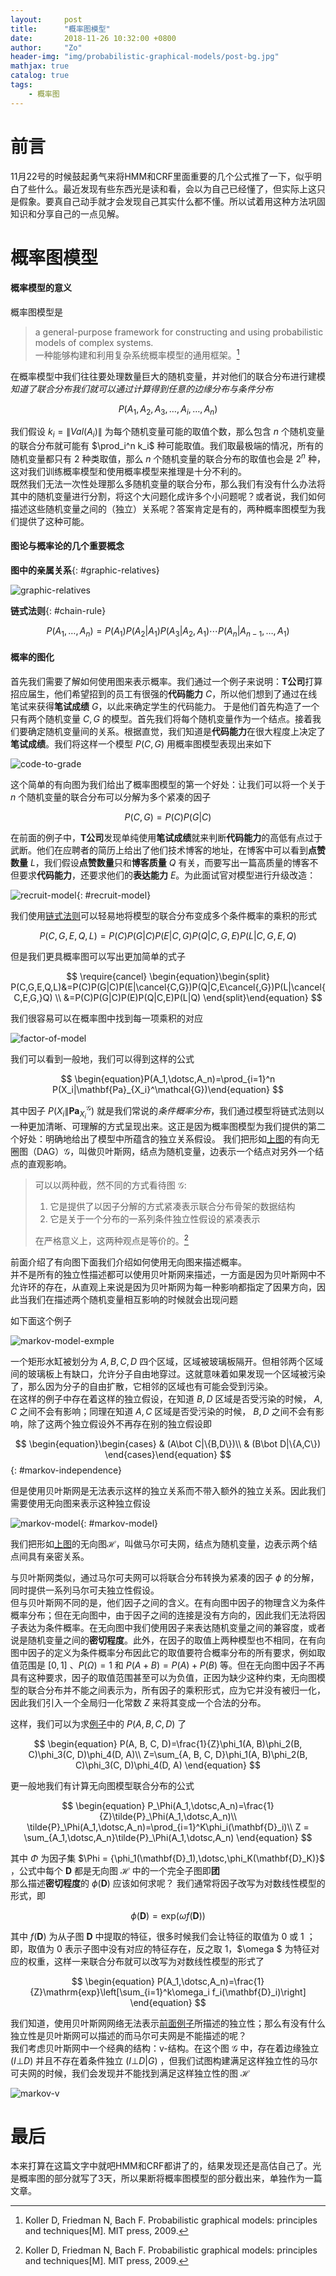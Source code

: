 ```yaml
---
layout:     post
title:      "概率图模型"
date:       2018-11-26 10:32:00 +0800
author:     "Zo"
header-img: "img/probabilistic-graphical-models/post-bg.jpg"
mathjax: true
catalog: true
tags:
    - 概率图
---
```


# 前言
11月22号的时候鼓起勇气来将HMM和CRF里面重要的几个公式推了一下，似乎明白了些什么。最近发现有些东西光是读和看，会以为自己已经懂了，但实际上这只是假象。要真自己动手就才会发现自己其实什么都不懂。所以试着用这种方法巩固知识和分享自己的一点见解。

# 概率图模型
#### 概率模型的意义
概率图模型是
> a general-purpose framework for constructing and using probabilistic models of complex systems.  
> 一种能够构建和利用复杂系统概率模型的通用框架。[^1]  

在概率模型中我们往往要处理数量巨大的随机变量，并对他们的联合分布进行建模  
*知道了联合分布我们就可以通过计算得到任意的边缘分布与条件分布*

$$\begin{equation}P(A_1, A_2, A_3, \dotsc, A_i, \dotsc,A_n)\end{equation}$$

我们假设 $k_i=\|Val(A_i)\|$ 为每个随机变量可能的取值个数，那么包含 $n$ 个随机变量的联合分布就可能有 $\prod_i^n k_i$ 种可能取值。我们取最极端的情况，所有的随机变量都只有 $2$ 种类取值，那么 $n$ 个随机变量的联合分布的取值也会是 $2^n$ 种，这对我们训练概率模型和使用概率模型来推理是十分不利的。  
既然我们无法一次性处理那么多随机变量的联合分布，那么我们有没有什么办法将其中的随机变量进行分割，将这个大问题化成许多个小问题呢？或者说，我们如何描述这些随机变量之间的（独立）关系呢？答案肯定是有的，两种概率图模型为我们提供了这种可能。
#### 图论与概率论的几个重要概念
**图中的亲属关系**{: #graphic-relatives}

![graphic-relatives](\img\probabilistic-graphical-models\graphic-relatives.png)

**链式法则**{: #chain-rule}  

$$\begin{equation}P(A_1, \dotsc, A_n)=P(A_1)P(A_2|A_1)P(A_3|A_2,A_1)\dotsm P(A_n|A_{n-1},\dotsc,A_1)\end{equation}$$

#### 概率的图化
首先我们需要了解如何使用图来表示概率。我们通过一个例子来说明：**T公司**打算招应届生，他们希望招到的员工有很强的**代码能力** $C$，所以他们想到了通过在线笔试来获得**笔试成绩** $G$，以此来确定学生的代码能力。
于是他们首先构造了一个只有两个随机变量 $C,G$ 的模型。首先我们将每个随机变量作为一个结点。接着我们要确定随机变量间的关系。根据直觉，我们知道是**代码能力**在很大程度上决定了**笔试成绩**。我们将这样一个模型 $P(C,G)$ 用概率图模型表现出来如下

![code-to-grade](\img\probabilistic-graphical-models\code-to-grade.png)

这个简单的有向图为我们给出了概率图模型的第一个好处：让我们可以将一个关于 $n$ 个随机变量的联合分布可以分解为多个紧凑的因子

$$ \begin{equation}P(C,G)=P(C)P(G|C)\end{equation} $$

在前面的例子中，**T公司**发现单纯使用**笔试成绩**就来判断**代码能力**的高低有点过于武断。他们在应聘者的简历上给出了他们技术博客的地址，在博客中可以看到**点赞数量** $L$，我们假设**点赞数量**只和**博客质量** $Q$ 有关，而要写出一篇高质量的博客不但要求**代码能力**，还要求他们的**表达能力** $E$。为此面试官对模型进行升级改造：

![recruit-model](\img\probabilistic-graphical-models\recruit-model.svg){: #recruit-model}

我们使用[链式法则](#chain-rule)可以轻易地将模型的联合分布变成多个条件概率的乘积的形式

$$ \begin{equation}P(C,G,E,Q,L)=P(C)P(G|C)P(E|C,G)P(Q|C,G,E)P(L|C,G,E,Q)\end{equation} $$

但是我们更具概率图可以写出更加简单的式子

$$ \require{cancel}
\begin{equation}\begin{split}
P(C,G,E,Q,L)&=P(C)P(G|C)P(E|\cancel{C,G})P(Q|C,E\cancel{,G})P(L|\cancel{C,E,G,}Q) \\
&=P(C)P(G|C)P(E)P(Q|C,E)P(L|Q)
\end{split}\end{equation}
$$

我们很容易可以在概率图中找到每一项乘积的对应

![factor-of-model](\img\probabilistic-graphical-models\factor-of-model.png)

我们可以看到一般地，我们可以得到这样的公式

$$ \begin{equation}P(A_1,\dotsc,A_n)=\prod_{i=1}^n P(X_i|\mathbf{Pa}_{X_i}^\mathcal{G})\end{equation} $$

其中因子 $P(X_i\|\mathbf{Pa}_{X_i}^\mathcal{G})$ 就是我们常说的*条件概率分布*，我们通过模型将链式法则以一种更加清晰、可理解的方式呈现出来。这正是因为概率图模型为我们提供的第二个好处：明确地给出了模型中所蕴含的独立关系假设。
我们把形如[上图](#recruit-model)的有向无圈图（DAG）$\mathcal{G}$，叫做贝叶斯网，结点为随机变量，边表示一个结点对另外一个结点的直观影响。

>可以以两种截，然不同的方式看待图 $\mathcal{G}$:
> 1. 它是提供了以因子分解的方式紧凑表示联合分布骨架的数据结构  
> 2. 它是关于一个分布的一系列条件独立性假设的紧凑表示  
>
>在严格意义上，这两种观点是等价的。[^1]

前面介绍了有向图下面我们介绍如何使用无向图来描述概率。  
并不是所有的独立性描述都可以使用贝叶斯网来描述，一方面是因为贝叶斯网中不允许环的存在，从直观上来说是因为贝叶斯网为每一种影响都指定了因果方向，因此当我们在描述两个随机变量相互影响的时候就会出现问题  

如下面这个例子  

![markov-model-exmple](\img\probabilistic-graphical-models\markov-model-exmple.svg)

一个矩形水缸被划分为 $A, B, C, D$ 四个区域，区域被玻璃板隔开。但相邻两个区域间的玻璃板上有缺口，允许分子自由地穿过。这就意味着如果发现一个区域被污染了，那么因为分子的自由扩散，它相邻的区域也有可能会受到污染。  
在这样的例子中存在着这样的独立假设，在知道 $B,D$ 区域是否受污染的时候， $A,C$ 之间不会有影响；同理在知道 $A,C$ 区域是否受污染的时候， $B,D$ 之间不会有影响，除了这两个独立假设外不再存在别的独立假设即

$$ \begin{equation}\begin{cases}
    & (A\bot C|\{B,D\})\\
    & (B\bot D|\{A,C\})
\end{cases}\end{equation} $$ {: #markov-independence}

但是使用贝叶斯网是无法表示这样的独立关系而不带入额外的独立关系。因此我们需要使用无向图来表示这种独立假设

![markov-model](\img\probabilistic-graphical-models\markov-model.svg){: #markov-model}

我们把形如[上图](#markov-model)的无向图$\mathcal{H}$，叫做马尔可夫网，结点为随机变量，边表示两个结点间具有亲密关系。

与贝叶斯网类似，通过马尔可夫网可以将联合分布转换为紧凑的因子 $\phi$ 的分解，同时提供一系列马尔可夫独立性假设。  
但与贝叶斯网不同的是，他们因子之间的含义。在有向图中因子的物理含义为条件概率分布；但在无向图中，由于因子之间的连接是没有方向的，因此我们无法将因子表达为条件概率。在无向图中我们使用因子来表达随机变量之间的兼容度，或者说是随机变量之间的**密切程度**。此外，在因子的取值上两种模型也不相同，在有向图中因子的定义为条件概率分布因此它的取值要符合概率分布的所有要求，例如取值范围是 $[0,1]$ 、$P(\Omega)=1$ 和 $P(A + B) = P(A) + P(B)$ 等。但在无向图中因子不再具有这种要求，因子的取值范围甚至可以为负值，正因为缺少这种约束，无向图模型的联合分布并不能之间表示为，所有因子的乘积形式，应为它并没有被归一化，因此我们引入一个全局归一化常数 $Z$ 来将其变成一个合法的分布。

这样，我们可以为求[例子](#markov-model)中的 $P(A, B, C, D)$ 了

$$ \begin{equation}
    P(A, B, C, D)=\frac{1}{Z}\phi_1(A, B)\phi_2(B, C)\phi_3(C, D)\phi_4(D, A)\\
    Z=\sum_{A, B, C, D}\phi_1(A, B)\phi_2(B, C)\phi_3(C, D)\phi_4(D, A)
\end{equation} $$

更一般地我们有计算无向图模型联合分布的公式

$$ \begin{equation}
    P_\Phi(A_1,\dotsc,A_n)=\frac{1}{Z}\tilde{P}_\Phi(A_1,\dotsc,A_n)\\
    \tilde{P}_\Phi(A_1,\dotsc,A_n)=\prod_{i=1}^K\phi_i(\mathbf{D}_i)\\
    Z = \sum_{A_1,\dotsc,A_n}\tilde{P}_\Phi(A_1,\dotsc,A_n)
\end{equation} $$

其中 $\Phi$ 为因子集 $\Phi = \{\phi_1(\mathbf{D}_1),\dotsc,\phi_K(\mathbf{D}_K)}$ ，公式中每个 $\mathbf{D}$ 都是无向图 $\mathcal{H}$ 中的一个完全子图即**团**  
那么描述**密切程度**的 $\phi(\mathbf{D})$ 应该如何求呢？ 我们通常将因子改写为对数线性模型的形式，即

$$ \begin{equation}\phi(\mathbf{D})=\mathrm{exp}(\omega f(\mathbf{D}))\end{equation} $$

其中 $f(\mathbf{D})$ 为从子图 $\mathbf{D}$ 中提取的特征，很多时候我们会让特征的取值为 $0$ 或 $1$ ；即，取值为 $0$ 表示子图中没有对应的特征存在，反之取 $1$，$\omega $ 为特征对应的权重，这样一来联合分布就可以改写为对数线性模型的形式了

$$ \begin{equation}
    P(A_1,\dotsc,A_n)=\frac{1}{Z}\mathrm{exp}\left[\sum_{i=1}^k\omega_i f_i(\mathbf{D}_i)\right]
\end{equation} $$

我们知道，使用贝叶斯网网络无法表示[前面例子](#markov-independence)所描述的独立性；那么有没有什么独立性是贝叶斯网可以描述的而马尔可夫网是不能描述的呢？  
我们考虑贝叶斯网中一个经典的结构：v-结构。在这个图 $\mathcal{G}$ 中，存在着边缘独立 $(I\bot D)$ 并且不存在着条件独立 $(I\bot D|G)$ ，但我们试图构建满足这样独立性的马尔可夫网的时候，我们会发现并不能找到满足这样独立性的图 $\mathcal{H}$ 

![markov-v](\img\probabilistic-graphical-models\markov-v.png)

# 最后
本来打算在这篇文字中就吧HMM和CRF都讲了的，结果发现还是高估自己了。光是概率图的部分就写了3天，所以果断将概率图模型的部分截出来，单独作为一篇文章。

[^1]: Koller D, Friedman N, Bach F. Probabilistic graphical models: principles and techniques\[M\]. MIT press, 2009.
